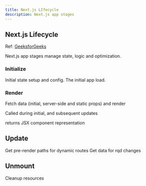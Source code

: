 ```yaml
---
title: Next.js LIfecycle 
description: Next.js app stages
---
```


## Next.js Lifecycle

Ref: [GeeksforGeeks](https://www.geeksforgeeks.org/next-js-introduction/#how-does-nextjs-work)

Next.js app stages manage state, logic and optimization.

### Initialize

Initial state setup and config.  The initial app load.

### Render

Fetch data (initial, server-side and static props) and render

Called during initial, and subsequent updates

returns JSX component representation

## Update

Get pre-render paths for dynamic routes
Get data for rqd changes

## Unmount

Cleanup resources






